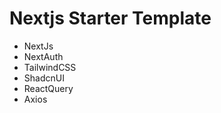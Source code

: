 # Nextjs Starter Template

-   NextJs
-   NextAuth
-   TailwindCSS
-   ShadcnUI
-   ReactQuery
-   Axios
